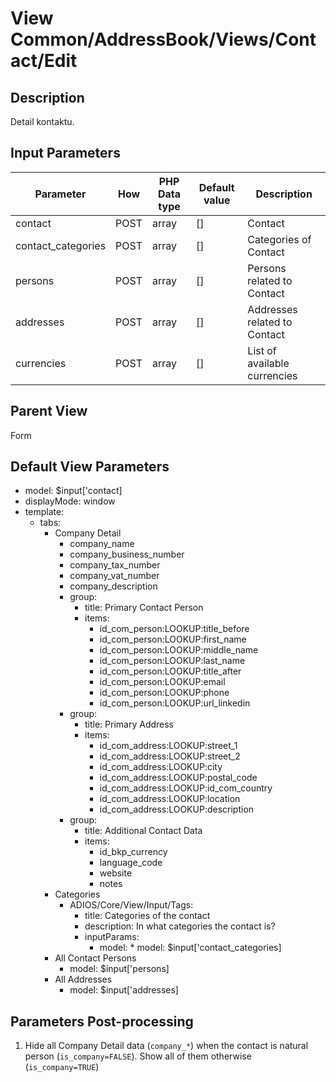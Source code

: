 # View Common/AddressBook/Views/Contact/Edit

## Description

Detail kontaktu.

## Input Parameters

| Parameter          | How  | PHP Data type | Default value | Description                  |
| ------------------ | ---- | ------------- | ------------- | ---------------------------- |
| contact            | POST | array         | []            | Contact                      |
| contact_categories | POST | array         | []            | Categories of Contact        |
| persons            | POST | array         | []            | Persons related to Contact   |
| addresses          | POST | array         | []            | Addresses related to Contact |
| currencies         | POST | array         | []            | List of available currencies |

## Parent View

Form

## Default View Parameters

* model: $input['contact]
* displayMode: window
* template:
    * tabs:
      * Company Detail
        * company_name
        * company_business_number
        * company_tax_number
        * company_vat_number
        * company_description
        * group:
          * title: Primary Contact Person
          * items:
            * id_com_person:LOOKUP:title_before
            * id_com_person:LOOKUP:first_name
            * id_com_person:LOOKUP:middle_name
            * id_com_person:LOOKUP:last_name
            * id_com_person:LOOKUP:title_after
            * id_com_person:LOOKUP:email
            * id_com_person:LOOKUP:phone
            * id_com_person:LOOKUP:url_linkedin
        * group:
          * title: Primary Address
          * items:
            * id_com_address:LOOKUP:street_1
            * id_com_address:LOOKUP:street_2
            * id_com_address:LOOKUP:city
            * id_com_address:LOOKUP:postal_code
            * id_com_address:LOOKUP:id_com_country
            * id_com_address:LOOKUP:location
            * id_com_address:LOOKUP:description      
        * group:
          * title: Additional Contact Data
          * items:
            * id_bkp_currency
            * language_code
            * website
            * notes
      * Categories
        * ADIOS/Core/View/Input/Tags:
          * title: Categories of the contact
          * description: In what categories the contact is?
          * inputParams:
            * model: * model: $input['contact_categories]
      * All Contact Persons
        * model: $input['persons]
      * All Addresses
        * model: $input['addresses]

## Parameters Post-processing
  1. Hide all Company Detail data (`company_*`) when the contact is natural person (`is_company=FALSE`). Show all of them otherwise (`is_company=TRUE`)